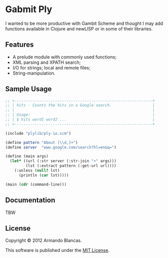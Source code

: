 # Gabmit Ply

I wanted to be more productive with Gambit Scheme and thought
I may add functions available in Clojure and newLISP or in
some of their libraries.

## Features

* A prelude module with commonly used functions;
* XML parsing and XPATH search;
* I/O for strings; local and remote files;
* String-manipulation.

## Sample Usage

```scheme
;; +-------------------------------------------------------------+
;; | hits - Counts the hits in a Google search.                  |
;; |                                                             |
;; | Usage:                                                      |
;; | $ hits word1 word2 ...                                      |
;; +-------------------------------------------------------------+

(include "plylib/ply-io.scm")

(define pattern "About [\\d,]+")
(define server  "www.google.com/search?hl=en&q=")

(define (main args)
  (let* ((url (:str server (:str-join "+" args)))
         (lst (:extract pattern (:get-url url))))
    (:unless (null? lst)
      (println (car lst)))))

(main (cdr (command-line)))
```

## Documentation

TBW

## License

Copyright © 2012 Armando Blancas.

This software is published under the [MIT License](http://opensource.org/licenses/MIT).

